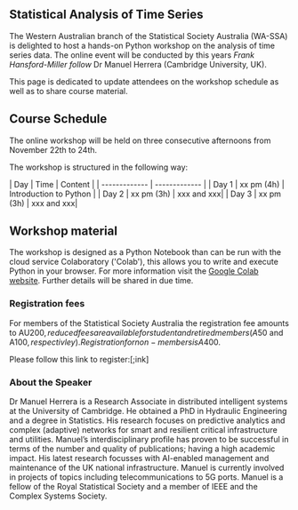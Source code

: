## Statistical Analysis of Time Series


The Western Australian branch of the Statistical Society Australia (WA-SSA) is delighted to host a hands-on Python workshop on the analysis of time series data. The online event will be conducted by this years *Frank Hansford-Miller follow* Dr Manuel Herrera (Cambridge University, UK).

This page is dedicated to update attendees on the workshop schedule as well as to share course material.


## Course Schedule
The online workshop will be held on three consecutive afternoons from November 22th to 24th.

The workshop is structured in the following way:

|  Day | Time | Content |
| ------------- | ------------- |
| Day 1  | xx pm (4h)  | Introduction to Python |
| Day 2  | xx pm (3h)  | xxx and xxx|
| Day 3  | xx pm (3h)  | xxx and xxx|



## Workshop material
The workshop is designed as a Python Notebook than can be run with the cloud service Colaboratory ('Colab'), this allows you to write and execute Python in your browser. For more information visit the [Google Colab website](https://colab.research.google.com/?utm_source=scs-index). 
Further details will be shared in due time.


### Registration fees
For members of the Statistical Society Australia the registration fee amounts to AU$200, reduced fees are available for student and retired members (A$50 and A$100, respectivley). Registration for non-members is A$400. 

Please follow this link to register:[;ink]

### About the Speaker
Dr Manuel Herrera is a Research Associate in distributed intelligent systems at the University of Cambridge. He obtained a PhD in Hydraulic Engineering and a degree in Statistics. His research focuses on predictive analytics and complex (adaptive) networks for smart and resilient critical infrastructure and utilities. Manuel’s interdisciplinary profile has proven to be successful in terms of the number and quality of publications; having a high academic impact. His latest research focusses with AI-enabled management and maintenance of the UK national infrastructure. Manuel is currently involved in projects of topics including telecommunications to 5G ports. Manuel is a fellow of the Royal Statistical Society and a member of IEEE and the Complex Systems Society.

